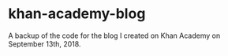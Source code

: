 # khan-academy-blog
A backup of the code for the blog I created on Khan Academy on September 13th, 2018.
